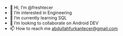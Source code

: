 - 👋 Hi, I’m @freshtecer
- 👀 I’m interested in Engineering
- 🌱 I’m currently learning SQL
- 💞️ I’m looking to collaborate on Android DEV
- 📫 How to reach me abdullahfurkantecer@gmail.com

<!---
freshtecer/freshtecer is a ✨ special ✨ repository because its `README.md` (this file) appears on your GitHub profile.
You can click the Preview link to take a look at your changes.
--->
